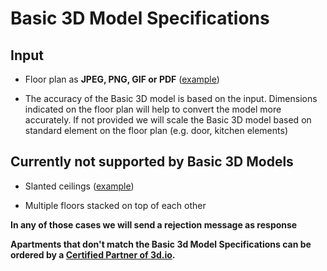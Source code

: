 # Basic 3D Model Specifications



## Input


* Floor plan as **JPEG, PNG, GIF or PDF** ([example](https://storage.3d.io/535e624259ee6b0200000484/2017-08-29_11-14-46_rsBtiq/floorplan.jpg))

* The accuracy of the Basic 3D model is based on the input. Dimensions indicated on the floor plan will help to convert the model more accurately. If not provided we will scale the Basic 3D model based on standard element on the floor plan (e.g. door, kitchen elements) 


## Currently not supported by Basic 3D Models

* Slanted ceilings ([example](https://storage.3d.io/535e624259ee6b0200000484/2017-08-29_11-38-25_9kakpS/home-2112652_960_720.jpg))

* Multiple floors stacked on top of each other

**In any of those cases we will send a rejection message as response**

**Apartments that don't match the Basic 3d Model Specifications can be ordered by a [Certified Partner of 3d.io](https://www.3d.io.com).**

